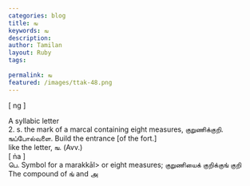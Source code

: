 ```yaml
---
categories: blog
title: ங
keywords: ங
description: 
author: Tamilan
layout: Ruby
tags: 
 
permalink: ங
featured: /images/ttak-48.png
---
```

  
[ ng ]  
  
A syllabic letter  
2. s. the mark of a marcal containing eight measures, குறுணிக்குறி. ஙப்போல்வளை. Build the entrance [of the fort.]  
like the letter, ங. (Avv.)  
[ ṅa ]  
பெ. Symbol for a marakkāl> or eight measures; குறுணியைக் குறிக்குங் குறி  
The compound of ங் and அ